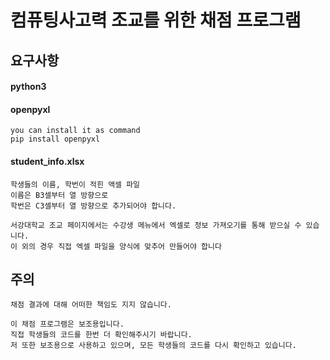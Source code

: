 # 컴퓨팅사고력 조교를 위한 채점 프로그램

## 요구사항

#### python3
#### openpyxl
```
you can install it as command
pip install openpyxl
```
#### student_info.xlsx
``` 
학생들의 이름, 학번이 적힌 액셀 파일
이름은 B3셀부터 열 방향으로
학번은 C3셀부터 열 방향으로 추가되어야 합니다.

서강대학교 조교 페이지에서는 수강생 메뉴에서 엑셀로 정보 가져오기를 통해 받으실 수 있습니다.
이 외의 경우 직접 엑셀 파일을 양식에 맞추어 만들어야 합니다
```

## 주의
```
채점 결과에 대해 어떠한 책임도 지지 않습니다.

이 채점 프로그램은 보조용입니다.
직접 학생들의 코드를 한번 더 확인해주시기 바랍니다.
저 또한 보조용으로 사용하고 있으며, 모든 학생들의 코드를 다시 확인하고 있습니다.
```
